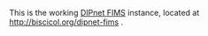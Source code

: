 This is the working [DIPnet FIMS](https://github.com/biocodellc/biocode-fims-commons/) instance, located at http://biscicol.org/dipnet-fims .
